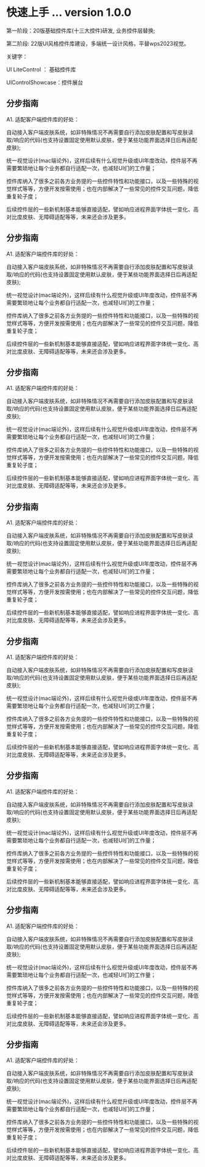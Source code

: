 # 快速上手 ... version 1.0.0
第一阶段：20版基础控件库(十三大控件)研发,  业务控件层替换;

第二阶段:  22版UI风格控件库建设，多端统一设计风格，平替wps2023视觉。

关键字：

UI LiteControl ： 基础控件库

UIControlShowcase：控件展台

## 分步指南
A1. 适配客户端控件库的好处：

自动接入客户端皮肤系统，如非特殊情况不再需要自行添加皮肤配置和写皮肤读取/响应的代码(也支持设置固定使用默认皮肤，便于某些功能界面选择日后再适配皮肤);

统一视觉设计(mac端论外)，这样后续有什么视觉升级或UI年度改动，控件层不再需要繁琐地让每个业务都自行适配一次，也减轻UI们的工作量；

控件库纳入了很多之前各方业务提的一些控件特性和功能接口，以及一些特殊的视觉样式等等，方便开发按需使用；也在内部解决了一些常见的控件交互问题，降低重复轮子度；

后续控件层的一些新机制基本能够直接适配，譬如响应进程界面字体统一变化、高对比度皮肤、无障碍适配等等，未来还会涉及更多。
## 分步指南
A1. 适配客户端控件库的好处：

自动接入客户端皮肤系统，如非特殊情况不再需要自行添加皮肤配置和写皮肤读取/响应的代码(也支持设置固定使用默认皮肤，便于某些功能界面选择日后再适配皮肤);

统一视觉设计(mac端论外)，这样后续有什么视觉升级或UI年度改动，控件层不再需要繁琐地让每个业务都自行适配一次，也减轻UI们的工作量；

控件库纳入了很多之前各方业务提的一些控件特性和功能接口，以及一些特殊的视觉样式等等，方便开发按需使用；也在内部解决了一些常见的控件交互问题，降低重复轮子度；

后续控件层的一些新机制基本能够直接适配，譬如响应进程界面字体统一变化、高对比度皮肤、无障碍适配等等，未来还会涉及更多。
## 分步指南
A1. 适配客户端控件库的好处：

自动接入客户端皮肤系统，如非特殊情况不再需要自行添加皮肤配置和写皮肤读取/响应的代码(也支持设置固定使用默认皮肤，便于某些功能界面选择日后再适配皮肤);

统一视觉设计(mac端论外)，这样后续有什么视觉升级或UI年度改动，控件层不再需要繁琐地让每个业务都自行适配一次，也减轻UI们的工作量；

控件库纳入了很多之前各方业务提的一些控件特性和功能接口，以及一些特殊的视觉样式等等，方便开发按需使用；也在内部解决了一些常见的控件交互问题，降低重复轮子度；

后续控件层的一些新机制基本能够直接适配，譬如响应进程界面字体统一变化、高对比度皮肤、无障碍适配等等，未来还会涉及更多。
## 分步指南
A1. 适配客户端控件库的好处：

自动接入客户端皮肤系统，如非特殊情况不再需要自行添加皮肤配置和写皮肤读取/响应的代码(也支持设置固定使用默认皮肤，便于某些功能界面选择日后再适配皮肤);

统一视觉设计(mac端论外)，这样后续有什么视觉升级或UI年度改动，控件层不再需要繁琐地让每个业务都自行适配一次，也减轻UI们的工作量；

控件库纳入了很多之前各方业务提的一些控件特性和功能接口，以及一些特殊的视觉样式等等，方便开发按需使用；也在内部解决了一些常见的控件交互问题，降低重复轮子度；

后续控件层的一些新机制基本能够直接适配，譬如响应进程界面字体统一变化、高对比度皮肤、无障碍适配等等，未来还会涉及更多。
## 分步指南
A1. 适配客户端控件库的好处：

自动接入客户端皮肤系统，如非特殊情况不再需要自行添加皮肤配置和写皮肤读取/响应的代码(也支持设置固定使用默认皮肤，便于某些功能界面选择日后再适配皮肤);

统一视觉设计(mac端论外)，这样后续有什么视觉升级或UI年度改动，控件层不再需要繁琐地让每个业务都自行适配一次，也减轻UI们的工作量；

控件库纳入了很多之前各方业务提的一些控件特性和功能接口，以及一些特殊的视觉样式等等，方便开发按需使用；也在内部解决了一些常见的控件交互问题，降低重复轮子度；

后续控件层的一些新机制基本能够直接适配，譬如响应进程界面字体统一变化、高对比度皮肤、无障碍适配等等，未来还会涉及更多。
## 分步指南
A1. 适配客户端控件库的好处：

自动接入客户端皮肤系统，如非特殊情况不再需要自行添加皮肤配置和写皮肤读取/响应的代码(也支持设置固定使用默认皮肤，便于某些功能界面选择日后再适配皮肤);

统一视觉设计(mac端论外)，这样后续有什么视觉升级或UI年度改动，控件层不再需要繁琐地让每个业务都自行适配一次，也减轻UI们的工作量；

控件库纳入了很多之前各方业务提的一些控件特性和功能接口，以及一些特殊的视觉样式等等，方便开发按需使用；也在内部解决了一些常见的控件交互问题，降低重复轮子度；

后续控件层的一些新机制基本能够直接适配，譬如响应进程界面字体统一变化、高对比度皮肤、无障碍适配等等，未来还会涉及更多。
## 分步指南
A1. 适配客户端控件库的好处：

自动接入客户端皮肤系统，如非特殊情况不再需要自行添加皮肤配置和写皮肤读取/响应的代码(也支持设置固定使用默认皮肤，便于某些功能界面选择日后再适配皮肤);

统一视觉设计(mac端论外)，这样后续有什么视觉升级或UI年度改动，控件层不再需要繁琐地让每个业务都自行适配一次，也减轻UI们的工作量；

控件库纳入了很多之前各方业务提的一些控件特性和功能接口，以及一些特殊的视觉样式等等，方便开发按需使用；也在内部解决了一些常见的控件交互问题，降低重复轮子度；

后续控件层的一些新机制基本能够直接适配，譬如响应进程界面字体统一变化、高对比度皮肤、无障碍适配等等，未来还会涉及更多。
## 分步指南
A1. 适配客户端控件库的好处：

自动接入客户端皮肤系统，如非特殊情况不再需要自行添加皮肤配置和写皮肤读取/响应的代码(也支持设置固定使用默认皮肤，便于某些功能界面选择日后再适配皮肤);

统一视觉设计(mac端论外)，这样后续有什么视觉升级或UI年度改动，控件层不再需要繁琐地让每个业务都自行适配一次，也减轻UI们的工作量；

控件库纳入了很多之前各方业务提的一些控件特性和功能接口，以及一些特殊的视觉样式等等，方便开发按需使用；也在内部解决了一些常见的控件交互问题，降低重复轮子度；

后续控件层的一些新机制基本能够直接适配，譬如响应进程界面字体统一变化、高对比度皮肤、无障碍适配等等，未来还会涉及更多。